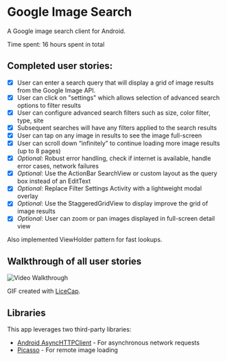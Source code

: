 # Google Image Search
A Google image search client for Android.

Time spent: 16 hours spent in total

## Completed user stories:

 * [x] User can enter a search query that will display a grid of image results from the Google Image API.
 * [x] User can click on "settings" which allows selection of advanced search options to filter results
 * [x] User can configure advanced search filters such as size, color filter, type, site
 * [x] Subsequent searches will have any filters applied to the search results
 * [x] User can tap on any image in results to see the image full-screen
 * [x] User can scroll down “infinitely” to continue loading more image results (up to 8 pages)
 * [x] *Optional*: Robust error handling, check if internet is available, handle error cases, network failures
 * [x] *Optional*: Use the ActionBar SearchView or custom layout as the query box instead of an EditText
 * [x] *Optional*: Replace Filter Settings Activity with a lightweight modal overlay
 * [x] *Optional*: Use the StaggeredGridView to display improve the grid of image results
 * [x] *Optional*: User can zoom or pan images displayed in full-screen detail view

Also implemented ViewHolder pattern for fast lookups.

## Walkthrough of all user stories

![Video Walkthrough](images/xxx.gif)

GIF created with [LiceCap](http://www.cockos.com/licecap/).

## Libraries

This app leverages two third-party libraries:

 * [Android AsyncHTTPClient](http://loopj.com/android-async-http/) - For asynchronous network requests
 * [Picasso](http://square.github.io/picasso/) - For remote image loading